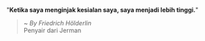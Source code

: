 "**Ketika saya menginjak kesialan saya, saya menjadi lebih tinggi.**"

> ~ _By Friedrich Hölderlin_  
Penyair dari Jerman
